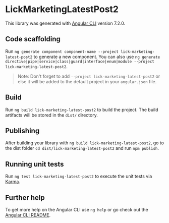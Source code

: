 # LickMarketingLatestPost2

This library was generated with [Angular CLI](https://github.com/angular/angular-cli) version 7.2.0.

## Code scaffolding

Run `ng generate component component-name --project lick-marketing-latest-post2` to generate a new component. You can also use `ng generate directive|pipe|service|class|guard|interface|enum|module --project lick-marketing-latest-post2`.
> Note: Don't forget to add `--project lick-marketing-latest-post2` or else it will be added to the default project in your `angular.json` file. 

## Build

Run `ng build lick-marketing-latest-post2` to build the project. The build artifacts will be stored in the `dist/` directory.

## Publishing

After building your library with `ng build lick-marketing-latest-post2`, go to the dist folder `cd dist/lick-marketing-latest-post2` and run `npm publish`.

## Running unit tests

Run `ng test lick-marketing-latest-post2` to execute the unit tests via [Karma](https://karma-runner.github.io).

## Further help

To get more help on the Angular CLI use `ng help` or go check out the [Angular CLI README](https://github.com/angular/angular-cli/blob/master/README.md).
